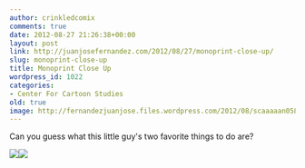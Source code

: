 ```yaml
---
author: crinkledcomix
comments: true
date: 2012-08-27 21:26:38+00:00
layout: post
link: http://juanjosefernandez.com/2012/08/27/monoprint-close-up/
slug: monoprint-close-up
title: Monoprint Close Up
wordpress_id: 1022
categories:
- Center For Cartoon Studies
old: true
image: http://fernandezjuanjose.files.wordpress.com/2012/08/scaaaaan058-crop.png
---
```


Can you guess what this little guy's two favorite things to do are?

[![](http://fernandezjuanjose.files.wordpress.com/2012/08/scaaaaan058-crop.png)](http://fernandezjuanjose.files.wordpress.com/2012/08/scaaaaan058-crop.png)[![](http://fernandezjuanjose.files.wordpress.com/2012/08/scaaaaan061-crop.png)](http://fernandezjuanjose.files.wordpress.com/2012/08/scaaaaan061-crop.png)
